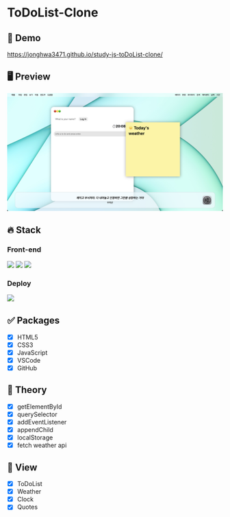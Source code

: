 # ToDoList-Clone

## 🔗 Demo
https://jonghwa3471.github.io/study-js-toDoList-clone/

## 🖥 Preview
<img src="preview.png"/>


## 🔥 Stack

### Front-end

<img height='25' src="https://img.shields.io/badge/HTML-E34F26?style=flat-square&logo=HTML5&logoColor=white"/> <img height='25' src="https://img.shields.io/badge/CSS-1572B6?style=flat-square&logo=CSS3&logoColor=white"/> <img height='25' src="https://img.shields.io/badge/JavaScript-F7DF1E?style=flat-square&logo=JavaScript&logoColor=white"/>

### Deploy

<img height="25" src="https://img.shields.io/badge/Github-181717?style=flat-square&logo=Github&logoColor=white" />

## ✅ Packages

- [x] HTML5
- [x] CSS3
- [x] JavaScript
- [x] VSCode
- [x] GitHub

## 📖 Theory

- [x] getElementById
- [x] querySelector
- [x] addEventListener
- [x] appendChild
- [x] localStorage
- [x] fetch weather api

## 📱 View

- [x] ToDoList
- [x] Weather
- [x] Clock
- [x] Quotes
